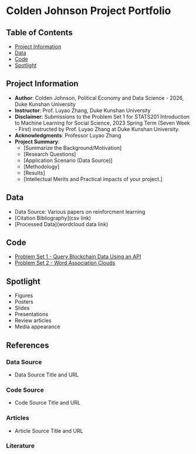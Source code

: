 # Colden Johnson Project Portfolio

## Table of Contents
- [Project Information](https://github.com/Rising-Stars-by-Sunshine/stats201-PS1-ColdenJohnson#project)
- [Data](https://github.com/Rising-Stars-by-Sunshine/stats201-PS1-ColdenJohnson#data)
- [Code](https://github.com/Rising-Stars-by-Sunshine/stats201-PS1-ColdenJohnson#code)
- [Spotlight](https://github.com/Rising-Stars-by-Sunshine/stats201-PS1-ColdenJohnson#spotlight)


## Project Information
- **Author**: Colden Johnson, Political Economy and Data Science - 2026, Duke Kunshan University
- **Instructor**: Prof. Luyao Zhang, Duke Kunshan University
- **Disclaimer**: Submissions to the Problem Set 1 for STATS201 Introduction to Machine Learning for Social Science, 2023 Spring Term (Seven Week - First) instructed by Prof. Luyao Zhang at Duke Kunshan University.
- **Acknowledgments**: Professor Luyao Zhang
- **Project Summary**: 
  - [Summarize the Background/Motivation]
  - [Research Questions]
  - [Application Scenario (Data Source)]
  - [Methodology]
  - [Results]
  - [Intellectual Merits and Practical impacts of your project.]


## Data
- Data Source: Various papers on reinforcment learning
- [Citation Bibliography](csv link)
- [Processed Data](wordcloud data link)

## Code
- [Problem Set 1 - Query Blockchain Data Using an API](https://colab.research.google.com/drive/1AbYrhP8utbsuXxT5Ef7u3Lua7RlECmSW?usp=sharing)
- [Problem Set 2 - Word Association Clouds](link)

## Spotlight
- Figures
- Posters
- Slides
- Presentations
- Review articles
- Media appearance

## References

### Data Source
- Data Source Title and URL
### Code Source
- Code Source Title and URL
### Articles
- Article Source Title and URL
### Literature


